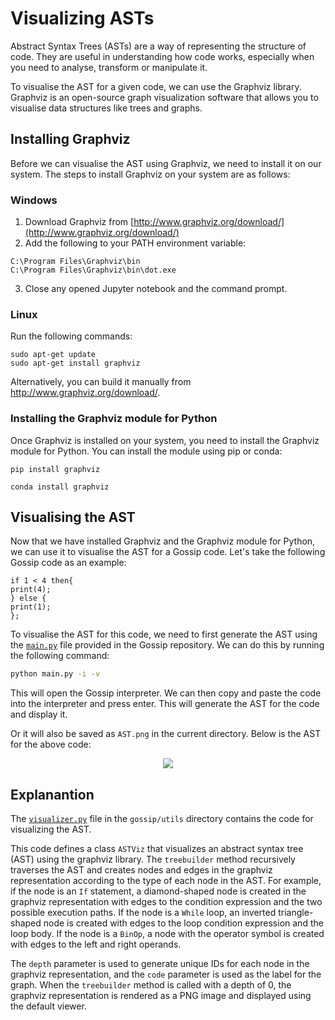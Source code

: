 # Visualizing ASTs

Abstract Syntax Trees (ASTs) are a way of representing the structure of code. They are useful in understanding how code works, especially when you need to analyse, transform or manipulate it.

To visualise the AST for a given code, we can use the Graphviz library. Graphviz is an open-source graph visualization software that allows you to visualise data structures like trees and graphs. 

## Installing Graphviz
Before we can visualise the AST using Graphviz, we need to install it on our system. The steps to install Graphviz on your system are as follows:

### Windows
1. Download Graphviz from [http://www.graphviz.org/download/](http://www.graphviz.org/download/)
2. Add the following to your PATH environment variable:
```
C:\Program Files\Graphviz\bin
C:\Program Files\Graphviz\bin\dot.exe
```
3. Close any opened Jupyter notebook and the command prompt. 

### Linux
Run the following commands:
```
sudo apt-get update
sudo apt-get install graphviz
```

Alternatively, you can build it manually from http://www.graphviz.org/download/.

### Installing the Graphviz module for Python
Once Graphviz is installed on your system, you need to install the Graphviz module for Python. You can install the module using pip or conda:

```
pip install graphviz
```
```
conda install graphviz
```

## Visualising the AST
Now that we have installed Graphviz and the Graphviz module for Python, we can use it to visualise the AST for a Gossip code. Let's take the following Gossip code as an example:
```
if 1 < 4 then{
print(4);
} else {
print(1);
};
``` 

To visualise the AST for this code, we need to first generate the AST using the [`main.py`](https://github.com/plugyawn/gossip/blob/main/main.py) file provided in the Gossip repository. We can do this by running the following command:

```bash
python main.py -i -v
```

This will open the Gossip interpreter. We can then copy and paste the code into the interpreter and press enter. This will generate the AST for the code and display it.

Or it will also be saved as `AST.png` in the current directory. Below is the AST for the above code:

<div align = center>
<a href = "github.com/plugyawn/gossip"><img src= "https://user-images.githubusercontent.com/76208965/226355258-31c0f5b6-7e2e-454c-a0d1-564dad4f9eec.png"></a>
</div>

## Explanantion

The [`visualizer.py`](https://github.com/plugyawn/gossip/blob/main/utils/visualizer.py) file in the `gossip/utils` directory contains the code for visualizing the AST.

This code defines a class `ASTViz` that visualizes an abstract syntax tree (AST) using the graphviz library. The `treebuilder` method recursively traverses the AST and creates nodes and edges in the graphviz representation according to the type of each node in the AST. For example, if the node is an `If` statement, a diamond-shaped node is created in the graphviz representation with edges to the condition expression and the two possible execution paths. If the node is a `While` loop, an inverted triangle-shaped node is created with edges to the loop condition expression and the loop body. If the node is a `BinOp`, a node with the operator symbol is created with edges to the left and right operands.

The `depth` parameter is used to generate unique IDs for each node in the graphviz representation, and the `code` parameter is used as the label for the graph. When the `treebuilder` method is called with a depth of 0, the graphviz representation is rendered as a PNG image and displayed using the default viewer.